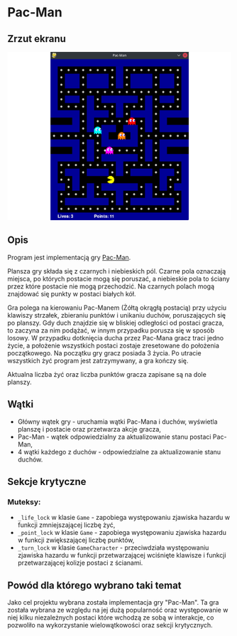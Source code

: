 # Pac-Man

## Zrzut ekranu

![Zrzut ekranu](./252761.png)

## Opis

Program jest implementacją gry [Pac-Man](https://pl.wikipedia.org/wiki/Pac-Man).

Plansza gry składa się z czarnych i niebieskich pól. Czarne pola oznaczają miejsca, po których postacie mogą się poruszać, a niebieskie pola to ściany przez które postacie nie mogą przechodzić. Na czarnych polach mogą znajdować się punkty w postaci białych kół.

Gra polega na kierowaniu Pac-Manem (Żółtą okrągłą postacią) przy użyciu klawiszy strzałek, zbieraniu punktów i unikaniu duchów, poruszających się po planszy. Gdy duch znajdzie się w bliskiej odległości od postaci gracza, to zaczyna za nim podążać, w innym przypadku porusza się w sposób losowy. W przypadku dotknięcia ducha przez Pac-Mana gracz traci jedno życie, a położenie wszystkich postaci zostaje zresetowane do położenia początkowego. Na początku gry gracz posiada 3 życia. Po utracie wszystkich żyć program jest zatrzymywany, a gra kończy się.

Aktualna liczba żyć oraz liczba punktów gracza zapisane są na dole planszy.

## Wątki

- Główny wątek gry - uruchamia wątki Pac-Mana i duchów, wyświetla planszę i postacie oraz przetwarza akcje gracza,
- Pac-Man - wątek odpowiedzialny za aktualizowanie stanu postaci Pac-Man,
- 4 wątki każdego z duchów - odpowiedzialne za aktualizowanie stanu duchów.

## Sekcje krytyczne

### Muteksy:

- `_life_lock` w klasie `Game` - zapobiega występowaniu zjawiska hazardu w funkcji zmniejszającej liczbę żyć,
- `_point_lock` w klasie `Game` - zapobiega występowaniu zjawiska hazardu w funkcji zwiększającej liczbę punktów,
- `_turn_lock` w klasie `GameCharacter` - przeciwdziała występowaniu zjawiska hazardu w funkcji przetwarzającej wciśnięte klawisze i funkcji przetwarzającej kolizje postaci z ścianami.

## Powód dla którego wybrano taki temat

Jako cel projektu wybrana została implementacja gry "Pac-Man". Ta gra została wybrana ze względu na jej dużą popularność oraz występowanie w niej kilku niezależnych postaci które wchodzą ze sobą w interakcje, co pozwoliło na wykorzystanie wielowątkowości oraz sekcji krytycznych.
